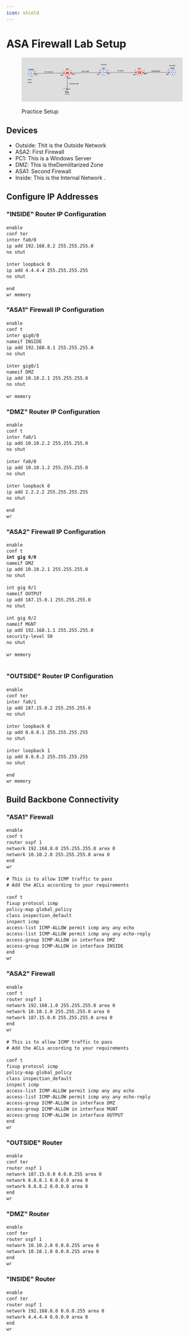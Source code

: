 ```yaml
---
icon: shield
---
```


# ASA Firewall Lab Setup



<figure><img src="../../.gitbook/assets/Screenshot From 2025-04-01 19-33-28.png" alt=""><figcaption><p>Practice Setup</p></figcaption></figure>



## Devices

* Outside: Thit is the Outside Network
* ASA2: First Firewall
* PC1: This is a Windows Server
* DMZ: This is theDemilitarized Zone
* ASA1: Second Firewall&#x20;
* Inside: This is the Internal Network .



## Configure IP Addresses

### "INSIDE" Router IP Configuration

```
enable
conf ter
inter fa0/0
ip add 192.168.8.2 255.255.255.0
no shut

inter loopback 0
ip add 4.4.4.4 255.255.255.255
no shut

end
wr memory
```



### "ASA1" Firewall IP Configuration

```
enable
conf t
inter gig0/0
nameif INSIDE
ip add 192.168.8.1 255.255.255.0
no shut

inter gig0/1
nameif DMZ
ip add 10.10.2.1 255.255.255.0
no shut

wr memory
```



### "DMZ" Router IP Configuration

```
enable
conf t
inter fa0/1
ip add 10.10.2.2 255.255.255.0
no shut

inter fa0/0
ip add 10.10.1.2 255.255.255.0
no shut

inter loopback 0
ip add 2.2.2.2 255.255.255.255
no shut

end
wr
```



### "ASA2" Firewall IP Configuration

<pre><code>enable
conf t
<strong>int gig 0/0
</strong>nameif DMZ
ip add 10.10.2.1 255.255.255.0
no shut

int gig 0/1
nameif OUTPUT
ip add 187.15.0.1 255.255.255.0
no shut

int gig 0/2
nameif MGNT
ip add 192.168.1.1 255.255.255.0
security-level 50
no shut

wr memory

</code></pre>



### "OUTSIDE" Router IP Configuration

```
enable
conf ter
inter fa0/1
ip add 187.15.0.2 255.255.255.0
no shut

inter loopback 0
ip add 8.8.8.1 255.255.255.255
no shut

inter loopback 1
ip add 8.8.8.2 255.255.255.255
no shut

end
wr memory
```



## Build Backbone Connectivity

### "ASA1" Firewall

```
enable
conf t
router ospf 1
network 192.168.8.0 255.255.255.0 area 0
network 10.10.2.0 255.255.255.0 area 0
end
wr

# This is to allow ICMP traffic to pass 
# Add the ACLs according to your requirements

conf t 
fixup protocol icmp
policy-map global_policy
class inspection_default
inspect icmp
access-list ICMP-ALLOW permit icmp any any echo
access-list ICMP-ALLOW permit icmp any any echo-reply
access-group ICMP-ALLOW in interface DMZ
access-group ICMP-ALLOW in interface INSIDE
end
wr
```

### "ASA2" Firewall

```
enable
conf t
router ospf 1
network 192.168.1.0 255.255.255.0 area 0
network 10.10.1.0 255.255.255.0 area 0
network 187.15.0.0 255.255.255.0 area 0
end
wr

# This is to allow ICMP traffic to pass
# Add the ACLs according to your requirements

conf t
fixup protocol icmp
policy-map global_policy
class inspection_default
inspect icmp
access-list ICMP-ALLOW permit icmp any any echo
access-list ICMP-ALLOW permit icmp any any echo-reply
access-group ICMP-ALLOW in interface DMZ
access-group ICMP-ALLOW in interface MGNT
access-group ICMP-ALLOW in interface OUTPUT
end
wr

```

### "OUTSIDE" Router

```
enable
conf ter
router ospf 1
network 187.15.0.0 0.0.0.255 area 0
network 8.8.8.1 0.0.0.0 area 0
network 8.8.8.2 0.0.0.0 area 0
end
wr
```

### "DMZ" Router

```
enable
conf ter
router ospf 1
network 10.10.2.0 0.0.0.255 area 0
network 10.10.1.0 0.0.0.255 area 0
end
wr
```

### "INSIDE" Router

```
enable
conf ter
router ospf 1
network 192.168.8.0 0.0.0.255 area 0
network 4.4.4.4 0.0.0.0 area 0
end
wr
```
